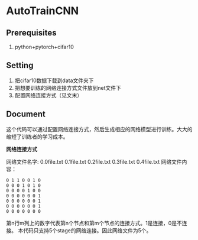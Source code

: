 # AutoTrainCNN

## Prerequisites

1. python+pytorch+cifar10

## Setting

1. 把cifar10数据下载到data文件夹下
2. 把想要训练的网络连接方式文件放到net文件下
3. 配置网络连接方式（见文末）

## Document

这个代码可以通过配置网络连接方式，然后生成相应的网络模型进行训练。大大的缩短了训练者的学习成本。

**网络连接方式**

网络文件名字:
    0.0file.txt 0.1file.txt 0.2file.txt 0.3file.txt 0.4file.txt
网络文件内容：

    0 1 1 0 0 1 0 
    0 0 0 1 0 1 0 
    0 0 0 0 1 0 0 
    0 0 0 0 0 0 1 
    0 0 0 0 0 0 1 
    0 0 0 0 0 0 1 
    0 0 0 0 0 0 0 

第n行m列上的数字代表第n个节点和第m个节点的连接方式。1是连接，0是不连接。
本代码只支持5个stage的网络连接。因此网络文件为5个。